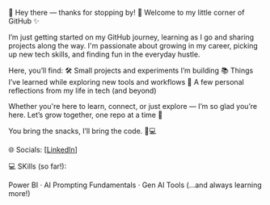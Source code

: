 🌸 Hey there — thanks for stopping by! 👋
Welcome to my little corner of GitHub ✨

I’m just getting started on my GitHub journey, learning as I go and sharing projects along the way. I'm passionate about growing in my career, picking up new tech skills, and finding fun in the everyday hustle.

Here, you’ll find:
🛠️ Small projects and experiments I’m building
📚 Things I’ve learned while exploring new tools and workflows
🌱 A few personal reflections from my life in tech (and beyond)

Whether you're here to learn, connect, or just explore — I’m so glad you’re here. Let’s grow together, one repo at a time 🌿

You bring the snacks, I’ll bring the code. 🍪💻

🌐 Socials:
 [[LinkedIn](https://www.linkedin.com/in/averighosh/)] 
 
💻 SKills (so far!):

 Power BI · AI Prompting Fundamentals · Gen AI Tools
(…and always learning more!)
